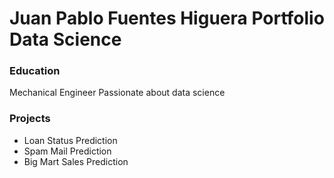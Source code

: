 # Juan Pablo Fuentes Higuera Portfolio Data Science

### Education
Mechanical Engineer
Passionate about data science

### Projects
- Loan Status Prediction
- Spam Mail Prediction
- Big Mart Sales Prediction

